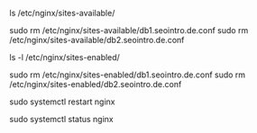 ls /etc/nginx/sites-available/

sudo rm /etc/nginx/sites-available/db1.seointro.de.conf
sudo rm /etc/nginx/sites-available/db2.seointro.de.conf

ls -l /etc/nginx/sites-enabled/

sudo rm /etc/nginx/sites-enabled/db1.seointro.de.conf
sudo rm /etc/nginx/sites-enabled/db2.seointro.de.conf

sudo systemctl restart nginx

sudo systemctl status nginx


